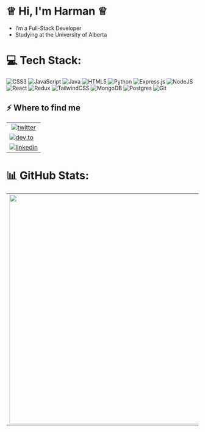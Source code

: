 #  ♕  Hi, I'm Harman ♕ 
-   I’m a Full-Stack Developer 
-   Studying at the University of Alberta   

# 💻 Tech Stack:
![CSS3](https://img.shields.io/badge/css3-%231572B6.svg?style=for-the-badge&logo=css3&logoColor=white) 
![JavaScript](https://img.shields.io/badge/javascript-%23323330.svg?style=for-the-badge&logo=javascript&logoColor=%23F7DF1E) 
![Java](https://img.shields.io/badge/java-%23ED8B00.svg?style=for-the-badge&logo=openjdk&logoColor=white) 
![HTML5](https://img.shields.io/badge/html5-%23E34F26.svg?style=for-the-badge&logo=html5&logoColor=white) 
![Python](https://img.shields.io/badge/python-3670A0?style=for-the-badge&logo=python&logoColor=ffdd54) 
![Express.js](https://img.shields.io/badge/express.js-%23404d59.svg?style=for-the-badge&logo=express&logoColor=%2361DAFB) 
![NodeJS](https://img.shields.io/badge/node.js-6DA55F?style=for-the-badge&logo=node.js&logoColor=white) 
![React](https://img.shields.io/badge/react-%2320232a.svg?style=for-the-badge&logo=react&logoColor=%2361DAFB) 
![Redux](https://img.shields.io/badge/redux-%23593d88.svg?style=for-the-badge&logo=redux&logoColor=white) 
![TailwindCSS](https://img.shields.io/badge/tailwindcss-%2338B2AC.svg?style=for-the-badge&logo=tailwind-css&logoColor=white) 
![MongoDB](https://img.shields.io/badge/MongoDB-%234ea94b.svg?style=for-the-badge&logo=mongodb&logoColor=white) 
![Postgres](https://img.shields.io/badge/postgres-%23316192.svg?style=for-the-badge&logo=postgresql&logoColor=white) 
![Git](https://img.shields.io/badge/git-%23F05033.svg?style=for-the-badge&logo=git&logoColor=white)



<h2>⚡️ Where to find me</h2>

<table>
    <tr>
       <td align="center">
           <a target="_blank" href="https://twitter.com/hm04a4" style="display: inline-block;">
             <img src="https://img.shields.io/badge/twitter-x?style=for-the-badge&logo=x&logoColor=white&color=black" alt="twitter" />
           </a>
      </td>
     </tr>
     <tr>
     <td>
          <a target="_blank" href="https://dev.to/hmn004" style="display: inline-block;">
             <img src="https://img.shields.io/badge/dev-to?style=for-the-badge&logo=dev-to&logoColor=white&color=BLACK" alt="dev.to" />
           </a>
      </td>  
     </tr>
     <tr>
      <td>
        <a target="_blank" href="https://www.linkedin.com/in/harmanp1" style="display: inline-block;">
         <img src="https://img.shields.io/badge/linkedin-logo?style=for-the-badge&logo=linkedin&logoColor=white&color=blue" alt="linkedin" />
       </a>
      </td>   
     </tr>
</table>


# 📊 GitHub Stats:

<div align="center">
  
  <table>
    <tr>
       <td align="center">
        <img src="https://github-readme-stats.vercel.app/api?username=sicaario&theme=nightowl&hide_border=false&include_all_commits=false&count_private=false" width="600px"/>
      </td>
      <td>
        <img src="https://github-readme-stats.vercel.app/api/top-langs/?username=sicaario&theme=nightowl&hide_border=false&include_all_commits=false&count_private=false&layout=compact" width="400px"/>
      </td> 
    </tr>
  </table>

</div>



